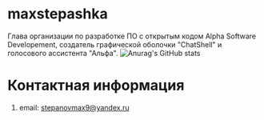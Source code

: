 # maxstepashka
Глава организации по разработке ПО с открытым кодом Alpha Software Developement, создатель графической оболочки "ChatShell" и голосового ассистента "Альфа".
![Anurag's GitHub stats](https://github-readme-stats.vercel.app/api?username=maxstepashka&theme=default&show_icons=false)
# Контактная информация
1) email: stepanovmax9@yandex.ru
<!---
maxstepashka/maxstepashka is a ✨ special ✨ repository because its `README.md` (this file) appears on your GitHub profile.
You can click the Preview link to take a look at your changes.
--->
